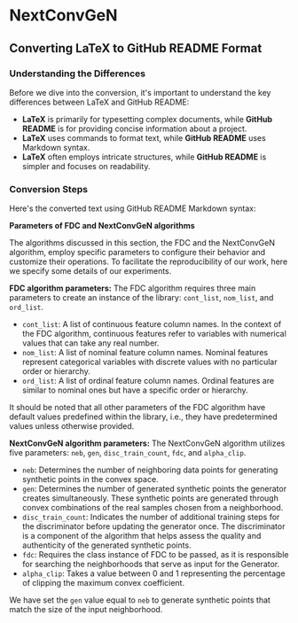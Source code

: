 # NextConvGeN
## Converting LaTeX to GitHub README Format

### Understanding the Differences
Before we dive into the conversion, it's important to understand the key differences between LaTeX and GitHub README:
* **LaTeX** is primarily for typesetting complex documents, while **GitHub README** is for providing concise information about a project.
* **LaTeX** uses commands to format text, while **GitHub README** uses Markdown syntax.
* **LaTeX** often employs intricate structures, while **GitHub README** is simpler and focuses on readability.

### Conversion Steps
Here's the converted text using GitHub README Markdown syntax:

**Parameters of FDC and NextConvGeN algorithms**

The algorithms discussed in this section, the FDC and the NextConvGeN algorithm, employ specific parameters to configure their behavior and customize their operations. To facilitate the reproducibility of our work, here we specify some details of our experiments.

**FDC algorithm parameters:**
The FDC algorithm requires three main parameters to create an instance of the library: `cont_list`, `nom_list`, and `ord_list`.

* `cont_list`: A list of continuous feature column names. In the context of the FDC algorithm, continuous features refer to variables with numerical values that can take any real number.
* `nom_list`: A list of nominal feature column names. Nominal features represent categorical variables with discrete values with no particular order or hierarchy.
* `ord_list`: A list of ordinal feature column names. Ordinal features are similar to nominal ones but have a specific order or hierarchy.

It should be noted that all other parameters of the FDC algorithm have default values predefined within the library, i.e., they have predetermined values unless otherwise provided.

**NextConvGeN algorithm parameters:**
The NextConvGeN algorithm utilizes five parameters: `neb`, `gen`, `disc_train_count`, `fdc`, and `alpha_clip`.

* `neb`: Determines the number of neighboring data points for generating synthetic points in the convex space.
* `gen`: Determines the number of generated synthetic points the generator creates simultaneously. These synthetic points are generated through convex combinations of the real samples chosen from a neighborhood.
* `disc_train_count`: Indicates the number of additional training steps for the discriminator before updating the generator once. The discriminator is a component of the algorithm that helps assess the quality and authenticity of the generated synthetic points.
* `fdc`: Requires the class instance of FDC to be passed, as it is responsible for searching the neighborhoods that serve as input for the Generator.
* `alpha_clip`: Takes a value between 0 and 1 representing the percentage of clipping the maximum convex coefficient.

We have set the `gen` value equal to `neb` to generate synthetic points that match the size of the input neighborhood.
